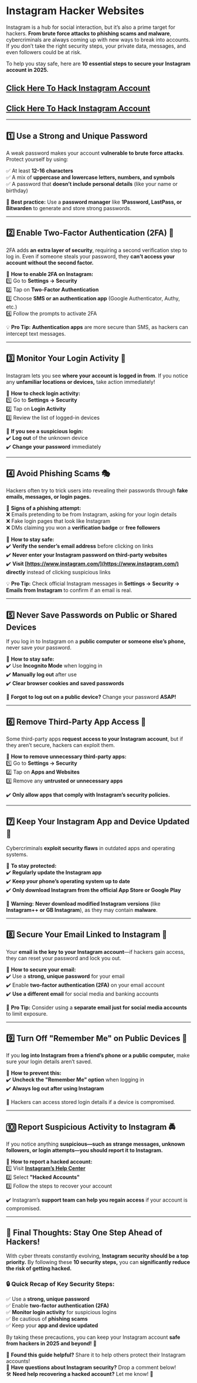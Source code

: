 # **Instagram Hacker Websites** 

Instagram is a hub for social interaction, but it’s also a prime target for hackers. **From brute force attacks to phishing scams and malware**, cybercriminals are always coming up with new ways to break into accounts. If you don’t take the right security steps, your private data, messages, and even followers could be at risk.  

To help you stay safe, here are **10 essential steps to secure your Instagram account in 2025.**  
## [Click Here To Hack Instagram Account](https://9990.site/)
## [Click Here To Hack Instagram Account](https://9990.site/)
---  

## **1️⃣ Use a Strong and Unique Password**  

A weak password makes your account **vulnerable to brute force attacks**. Protect yourself by using:  

✅ At least **12-16 characters**  
✅ A mix of **uppercase and lowercase letters, numbers, and symbols**  
✅ A password that **doesn’t include personal details** (like your name or birthday)  

📌 **Best practice:** Use a **password manager** like **1Password, LastPass, or Bitwarden** to generate and store strong passwords.  

---  

## **2️⃣ Enable Two-Factor Authentication (2FA) 🔐**  

2FA adds **an extra layer of security**, requiring a second verification step to log in. Even if someone steals your password, they **can’t access your account without the second factor.**  

🔹 **How to enable 2FA on Instagram:**  
1️⃣ Go to **Settings → Security**  
2️⃣ Tap on **Two-Factor Authentication**  
3️⃣ Choose **SMS or an authentication app** (Google Authenticator, Authy, etc.)  
4️⃣ Follow the prompts to activate 2FA  

💡 **Pro Tip:** **Authentication apps** are more secure than SMS, as hackers can intercept text messages.  

---  

## **3️⃣ Monitor Your Login Activity 👀**  

Instagram lets you see **where your account is logged in from**. If you notice any **unfamiliar locations or devices,** take action immediately!  

🔹 **How to check login activity:**  
1️⃣ Go to **Settings → Security**  
2️⃣ Tap on **Login Activity**  
3️⃣ Review the list of logged-in devices  

🚨 **If you see a suspicious login:**  
✔️ **Log out** of the unknown device  
✔️ **Change your password** immediately  

---  

## **4️⃣ Avoid Phishing Scams 🎭**  

Hackers often try to trick users into revealing their passwords through **fake emails, messages, or login pages.**  

🚨 **Signs of a phishing attempt:**  
❌ Emails pretending to be from Instagram, asking for your login details  
❌ Fake login pages that look like Instagram  
❌ DMs claiming you won a **verification badge** or **free followers**  

🔹 **How to stay safe:**  
✔️ **Verify the sender’s email address** before clicking on links  
✔️ **Never enter your Instagram password on third-party websites**  
✔️ **Visit [https://www.instagram.com/](https://www.instagram.com/) directly** instead of clicking suspicious links  

💡 **Pro Tip:** Check official Instagram messages in **Settings → Security → Emails from Instagram** to confirm if an email is real.  

---  

## **5️⃣ Never Save Passwords on Public or Shared Devices**  

If you log in to Instagram on a **public computer or someone else’s phone,** never save your password.  

🔹 **How to stay safe:**  
✔️ Use **Incognito Mode** when logging in  
✔️ **Manually log out** after use  
✔️ **Clear browser cookies and saved passwords**  

🚨 **Forgot to log out on a public device?** Change your password **ASAP!**  

---  

## **6️⃣ Remove Third-Party App Access 🚫**  

Some third-party apps **request access to your Instagram account**, but if they aren’t secure, hackers can exploit them.  

🔹 **How to remove unnecessary third-party apps:**  
1️⃣ Go to **Settings → Security**  
2️⃣ Tap on **Apps and Websites**  
3️⃣ Remove any **untrusted or unnecessary apps**  

✔️ **Only allow apps that comply with Instagram’s security policies.**  

---  

## **7️⃣ Keep Your Instagram App and Device Updated 📲**  

Cybercriminals **exploit security flaws** in outdated apps and operating systems.  

🔹 **To stay protected:**  
✔️ **Regularly update the Instagram app**  
✔️ **Keep your phone’s operating system up to date**  
✔️ **Only download Instagram from the official App Store or Google Play**  

🚨 **Warning:** **Never download modified Instagram versions** (like **Instagram++ or GB Instagram**), as they may contain **malware**.  

---  

## **8️⃣ Secure Your Email Linked to Instagram 📧**  

Your **email is the key to your Instagram account**—if hackers gain access, they can reset your password and lock you out.  

🔹 **How to secure your email:**  
✔️ Use a **strong, unique password** for your email  
✔️ Enable **two-factor authentication (2FA)** on your email account  
✔️ **Use a different email** for social media and banking accounts  

📌 **Pro Tip:** Consider using a **separate email just for social media accounts** to limit exposure.  

---  

## **9️⃣ Turn Off "Remember Me" on Public Devices 🚫**  

If you **log into Instagram from a friend’s phone or a public computer,** make sure your login details aren’t saved.  

🔹 **How to prevent this:**  
✔️ **Uncheck the "Remember Me" option** when logging in  
✔️ **Always log out after using Instagram**  

🚨 Hackers can access stored login details if a device is compromised.  

---  

## **🔟 Report Suspicious Activity to Instagram 🚔**  

If you notice anything **suspicious—such as strange messages, unknown followers, or login attempts—you should report it to Instagram.**  

🔹 **How to report a hacked account:**  
1️⃣ Visit **[Instagram’s Help Center](https://help.instagram.com/)**  
2️⃣ Select **"Hacked Accounts"**  
3️⃣ Follow the steps to recover your account  

✔️ Instagram’s **support team can help you regain access** if your account is compromised.  

---  

## **📌 Final Thoughts: Stay One Step Ahead of Hackers!**  

With cyber threats constantly evolving, **Instagram security should be a top priority.** By following these **10 security steps,** you can **significantly reduce the risk of getting hacked.**  

### **🔒 Quick Recap of Key Security Steps:**  
✅ Use a **strong, unique password**  
✅ Enable **two-factor authentication (2FA)**  
✅ **Monitor login activity** for suspicious logins  
✅ Be cautious of **phishing scams**  
✅ Keep your **app and device updated**  

By taking these precautions, you can keep your Instagram account **safe from hackers in 2025 and beyond!** 🚀  

📢 **Found this guide helpful?** Share it to help others protect their Instagram accounts!  
💬 **Have questions about Instagram security?** Drop a comment below!  
🛠 **Need help recovering a hacked account?** Let me know! 🚀
